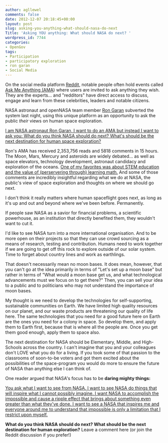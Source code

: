 ```yaml
---
author: agllewel
comments: false
date: 2012-12-07 20:18:45+00:00
layout: post
slug: asking-you-anything-what-should-nasa-do-next
Title: 'Asking YOU anything: What should NASA do next? '
wordpress_id: 7744
categories:
- OpenGov
tags:
- Participation
- participatory exploration
- ron garan
- Social Media
---
```


On the social media platform [Reddit](http://reddit.com), notable people often hold events called [Ask Me Anything (AMA](http://en.wikipedia.org/wiki/Reddit#Reddit_IAmA)) where users are invited to ask anything they wish. They are the experts... and "redditors" have direct access to discuss, engage and learn from these celebrities, leaders and notable citizens.

NASA astronaut and openNASA team member [Ron Garan](http://www.fragileoasis.org/bloggernauts/Astro_Ron/) subverted the system last night, using this unique platform as an opportunity to ask the public _their_ views on human space exploration.


[I am NASA astronaut Ron Garan, I want to do an AMA but instead I want to ask you: What do you think NASA should do next? What's should be the next destination for human space exploration?](http://www.reddit.com/r/IAmA/comments/14f7gt/i_am_nasa_astronaut_ron_garan_i_want_to_do_an_ama/)


Ron's AMA has received 2,353,756 reads and 5818 comments in 15 hours. The Moon, Mars, Mercury and asteroids are widely debated... as well as space elevators, technology development, astronaut candidacy and exploration of the oceans. [One of my favorites was about STEM education and the value of (perservering through) learning math.](http://www.reddit.com/r/IAmA/comments/14f7gt/i_am_nasa_astronaut_ron_garan_i_want_to_do_an_ama/c7ck24t) And some of those comments are incredibly insightful regarding what we do at NASA, the public's view of space exploration and thoughts on where we should go next.

I don't think it really matters where human spaceflight goes next, as long as it's up and out and beyond where we've been before. Permanently.

If people saw NASA as a savior for financial problems, a scientific powerhouse, as an institution that directly benefited them, they wouldn't want to cut it.

I'd like to see NASA turn into a more international organisation. And to be more open on their projects so that they can use crowd sourcing as a means of research, testing and contribution. Humans need to work together if we are going to get off this rock to explore outside of our solar system. Time to forget about country lines and work as earthlings.

That doesn't necessarily mean no moon bases. It does mean, however, that you can't go at the idea primarily in terms of "Let's set up a moon base" but rather in terms of "What would a moon base get us, and what technological advancements must we focus on to get there?" Then, you can sell your idea to a public and to politicians who may not understand the importance of moon bases.

My thought is we need to develop the technologies for self-supporting, sustainable communities on Earth. We have limited high quality resources on our planet, and our waste products are threatening our quality of life here. The same technologies that you need for a good future here on Earth are the ones you need for a colony in space. So develop them, and apply them to Earth first, because that is where all the people are. Once you get them good enough, apply them to space also.

The next destination for NASA should be Elementary, Middle, and High-Schools across the country. I can't imagine that you and your colleagues don't LOVE what you do for a living. If you took some of that passion to the classrooms of soon-to-be voters and got them excited about the possibilities of the space-program you would do more to ensure the future of NASA than anything else I can think of. 

One reader argued that NASA's focus has to be **daring mighty things:**

[You ask what I want to see from NASA. I want to see NASA do things that will inspire what I cannot possibly imagine. I want NASA to accomplish the impossible and cause a ripple effect that brings about something even greater than what they've done. I want to see a NASA that inspires me and everyone around me to understand that impossible is only a limitation that I restrict upon myself.](http://www.reddit.com/r/IAmA/comments/14f7gt/i_am_nasa_astronaut_ron_garan_i_want_to_do_an_ama/c7clkn4)

**What do you think NASA should do next? What should be the next destination for human exploration?** Leave a comment here (or join the Reddit discussion if you prefer!)
